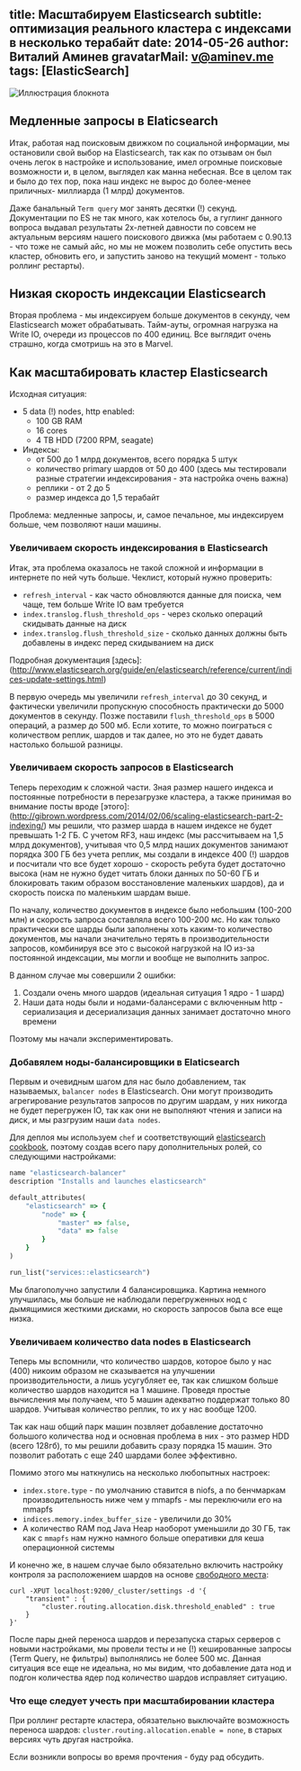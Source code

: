 title: Масштабируем Elasticsearch
subtitle: оптимизация реального кластера с индексами в несколько терабайт
date: 2014-05-26
author: Виталий Аминев
gravatarMail: v@aminev.me
tags: [ElasticSearch]
---

![Иллюстрация блокнота](/blog/images/scaling_elasticsearch.jpg)

## Медленные запросы в Elaticsearch

Итак, работая над поисковым движком по социальной информации, мы остановили свой выбор на Elasticsearch, так как по отзывам он был очень легок в настройке и использование, имел огромные поисковые возможности и, в целом, выглядел как манна небесная. Все в целом так и было до тех пор, пока наш индекс не вырос до более-менее приличных- миллиарда (1 млрд) документов.

<!-- more -->

Даже банальный `Term query` мог занять десятки (!) секунд. Документации по ES не так много, как хотелось бы, а гуглинг данного вопроса выдавал результаты 2х-летней давности по совсем не актуальным версиям нашего поискового движка (мы работаем с 0.90.13 - что тоже не самый айс, но мы не можем позволить себе опустить весь кластер, обновить его, и запустить заново на текущий момент - только роллинг рестарты).

## Низкая скорость индексации Elasticsearch

Вторая проблема - мы индексируем больше документов в секунду, чем Elasticsearch может обрабатывать. Тайм-ауты, огромная нагрузка на Write IO, очереди из процессов по 400 единиц. Все выглядит очень страшно, когда смотришь на это в Marvel.

## Как масштабировать кластер Elasticsearch

Исходная ситуация:

* 5 data (!) nodes, http enabled:
  * 100 GB RAM
  * 16 cores
  * 4 TB HDD (7200 RPM, seagate)
* Индексы:
  * от 500 до 1 млрд документов, всего порядка 5 штук
  * количество primary шардов от 50 до 400 (здесь мы тестировали разные стратегии индексирования - эта настройка очень важна)
  * реплики - от 2 до 5
  * размер индекса до 1,5 терабайт
  

Проблема: медленные запросы, и, самое печальное, мы индексируем больше, чем позволяют наши машины.

### Увеличиваем скорость индексирования в Elasticsearch

Итак, эта проблема оказалось не такой сложной и информации в интернете по ней чуть больше.
Чеклист, который нужно проверить:

* `refresh_interval` - как часто обновляются данные для поиска, чем чаще, тем больше Write IO вам требуется
* `index.translog.flush_threshold_ops` - через сколько операций скидывать данные на диск
* `index.translog.flush_threshold_size` - сколько данных должны быть добавлены в индекс перед скидыванием на диск

Подробная документация [здесь]: (http://www.elasticsearch.org/guide/en/elasticsearch/reference/current/indices-update-settings.html)

В первую очередь мы увеличили `refresh_interval` до 30 секунд, и фактически увеличили пропускную способность практически до 5000 документов в секунду. Позже поставили `flush_threshold_ops` в 5000 операций, а размер до 500 мб. Если хотите, то можно поиграться с количеством реплик, шардов и так далее, но это не будет давать настолько большой разницы.

### Увеличиваем скорость запросов в Elasticsearch

Теперь переходим к сложной части. Зная размер нашего индекса и постоянные потребности в перезагрузке кластера, а также принимая во внимание посты вроде [этого]: (http://gibrown.wordpress.com/2014/02/06/scaling-elasticsearch-part-2-indexing/) мы решили, что размер шарда в нашем индексе не будет превышать 1-2 ГБ. С учетом RF3, наш индекс (мы рассчитываем на 1,5 млрд документов), учитывая что 0,5 млрд наших документов занимают порядка 300 ГБ без учета реплик, мы создали в индексе 400 (!) шардов и посчитали что все будет хорошо - скорость ребута будет достаточно высока (нам не нужно будет читать блоки данных по 50-60 ГБ и блокировать таким образом восстановление маленьких шардов), да и скорость поиска по маленьким шардам выше. 

По началу, количество документов в индексе было небольшим (100-200 млн) и скорость запроса составляла всего 100-200 мс. Но как только практически все шарды были заполнены хоть каким-то количество документов, мы начали значительно терять в производительности запросов, комбинируя все это с высокой нагрузкой на IO из-за постоянной индексации, мы могли и вообще не выполнить запрос.

В данном случае мы совершили 2 ошибки: 

1. Создали очень много шардов (идеальная ситуация 1 ядро - 1 шард)
2. Наши дата ноды были и нодами-балансерами с включенным http - сериализация и десериализация данных занимает достаточно много времени

Поэтому мы начали экспериментировать.

### Добавялем ноды-балансировщики в Elaticsearch

Первым и очевидным шагом для нас было добавлением, так называемых, `balancer nodes` в Elasticsearch. Они могут производить агрегирование результатов запросов по другим шардам, у них никогда не будет перегружен IO, так как они не выполняют чтения и записи на диск, и мы разгрузим наши `data nodes`.

Для деплоя мы используем `chef` и соответствующий [elasticsearch cookbook](https://github.com/elasticsearch/cookbook-elasticsearch), поэтому создав всего пару дополнительных ролей, со следующими настройками:

```rb
name "elasticsearch-balancer"
description "Installs and launches elasticsearch"

default_attributes(
	"elasticsearch" => {
		"node" => {
			"master" => false,
			"data" => false
		}
	}
)

run_list("services::elasticsearch")
```

Мы благополучно запустили 4 балансировщика. Картина немного улучшилась, мы больше не наблюдали перегруженных нод с дымящимися жесткими дисками, но скорость запросов была все еще низка.

### Увеличиваем количество data nodes в Elasticsearch

Теперь мы вспомнили, что количество шардов, которое было у нас (400) никоим образом не сказывается на улучшении производительности, а лишь усугубляет ее, так как слишком больше количество шардов находится на 1 машине. Проведя простые вычисления мы получаем, что 5 машин адекватно поддержат только 80 шардов. Учитывая количество реплик, то их у нас вообще 1200.

Так как наш общий парк машин позвляет добавление достаточно большого количества нод и основная проблема в них - это размер HDD (всего 128гб), то мы решили добавить сразу порядка 15 машин. Это позволит работать с еще 240 шардами более эффективно. 

Помимо этого мы наткнулись на несколько любопытных настроек:

* `index.store.type` - по умолчанию ставится в niofs, а по бенчмаркам производительность ниже чем у mmapfs - мы переключили его на mmapfs
* `indices.memory.index_buffer_size` - увеличили до 30%
* А количество RAM под Java Heap наоборот уменьшили до 30 ГБ, так как с `mmapfs` нам нужно намного больше оперативки для кеша операционной системы

И конечно же, в нашем случае было обязательно включить настройку контроля за расположением шардов на основе [свободного места](http://www.elasticsearch.org/guide/en/elasticsearch/reference/current/index-modules-allocation.html#disk):  

```
curl -XPUT localhost:9200/_cluster/settings -d '{
    "transient" : {
        "cluster.routing.allocation.disk.threshold_enabled" : true
    }
}'
```

После пары дней переноса шардов и перезапуска старых серверов с новыми настройками, мы провели тесты и не (!) кешированные запросы (Term Query, не фильтры) выполнялись не более 500 мс. Данная ситуация все еще не идеальна, но мы видим, что добавление дата нод и подгон количества ядер под количество шардов исправляет ситуацию.

###  Что еще следует учесть при масштабировании кластера

При роллинг рестарте кластера, обязательно выключайте возможность переноса шардов: `cluster.routing.allocation.enable = none`, в старых версиях чуть другая настройка.

Если возникли вопросы во время прочтения - буду рад обсудить.
